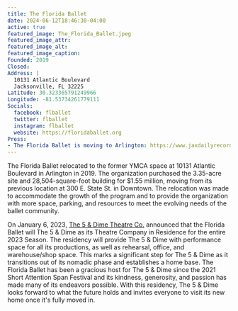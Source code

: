 ```yaml
---
title: The Florida Ballet
date: 2024-06-12T18:46:30-04:00
active: true
featured_image: The_Florida_Ballet.jpeg
featured_image_attr:
featured_image_alt:
featured_image_caption:
Founded: 2019
Closed:
Address: |
  10131 Atlantic Boulevard
  Jacksonville, FL 32225
Latitude: 30.323365791249966
Longitude: -81.53734261779111
Socials:
  facebook: flballet
  twitter: flballet
  instagram: flballet
  website: https://floridaballet.org
Press: 
- The Florida Ballet is moving to Arlington: https://www.jaxdailyrecord.com/news/2019/jul/31/the-florida-ballet-is-moving-to-arlington/
---
```

The Florida Ballet relocated to the former YMCA space at 10131 Atlantic Boulevard in Arlington in 2019. The organization purchased the 3.35-acre site and 28,504-square-foot building for $1.55 million, moving from its previous location at 300 E. State St. in Downtown. The relocation was made to accommodate the growth of the program and to provide the organization with more space, parking, and resources to meet the evolving needs of the ballet community. 

On January 6, 2023, [The 5 & Dime Theatre Co.](/theatres/The_5_and_Dime/) announced that the Florida Ballet will The 5 & Dime as its Theatre Company in Residence for the entire 2023 Season. The residency will provide The 5 & Dime with performance space for all its productions, as well as rehearsal, office, and warehouse/shop space. This marks a significant step for The 5 & Dime as it transitions out of its nomadic phase and establishes a home base. The Florida Ballet has been a gracious host for The 5 & Dime since the 2021 Short Attention Span Festival and its kindness, generosity, and passion has made many of its endeavors possible. With this residency, The 5 & Dime looks forward to what the future holds and invites everyone to visit its new home once it's fully moved in.